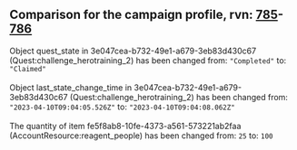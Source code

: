 ## Comparison for the campaign profile, rvn: [785](https://github.com/PRO100KatYT/FortniteProfileRevisions/tree/main/profiles/campaign/785%20campaign.json)-[786](https://github.com/PRO100KatYT/FortniteProfileRevisions/tree/main/profiles/campaign/786%20campaign.json)

Object quest_state in 3e047cea-b732-49e1-a679-3eb83d430c67 (Quest:challenge_herotraining_2) has been changed from: `"Completed"` to: `"Claimed"`
<br><br>
Object last_state_change_time in 3e047cea-b732-49e1-a679-3eb83d430c67 (Quest:challenge_herotraining_2) has been changed from: `"2023-04-10T09:04:05.526Z"` to: `"2023-04-10T09:04:08.062Z"`
<br><br>
The quantity of item fe5f8ab8-10fe-4373-a561-573221ab2faa (AccountResource:reagent_people) has been changed from: `25` to: `100`
<br><br>
